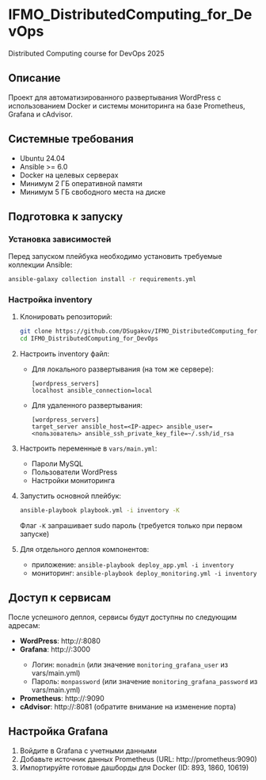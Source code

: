 # IFMO_DistributedComputing_for_DevOps
Distributed Computing course for DevOps 2025

## Описание
Проект для автоматизированного развертывания WordPress с использованием Docker и системы мониторинга на базе Prometheus, Grafana и cAdvisor.

## Системные требования
- Ubuntu 24.04
- Ansible >= 6.0
- Docker на целевых серверах
- Минимум 2 ГБ оперативной памяти
- Минимум 5 ГБ свободного места на диске

## Подготовка к запуску

### Установка зависимостей

Перед запуском плейбука необходимо установить требуемые коллекции Ansible:

```bash
ansible-galaxy collection install -r requirements.yml
```

### Настройка inventory

1. Клонировать репозиторий:
   ```bash
   git clone https://github.com/DSugakov/IFMO_DistributedComputing_for_DevOps.git
   cd IFMO_DistributedComputing_for_DevOps
   ```

2. Настроить inventory файл:
   - Для локального развертывания (на том же сервере):
     ```
     [wordpress_servers]
     localhost ansible_connection=local
     ```
   - Для удаленного развертывания:
     ```
     [wordpress_servers]
     target_server ansible_host=<IP-адрес> ansible_user=<пользователь> ansible_ssh_private_key_file=~/.ssh/id_rsa
     ```

3. Настроить переменные в `vars/main.yml`:
   - Пароли MySQL
   - Пользователи WordPress
   - Настройки мониторинга

4. Запустить основной плейбук:
   ```bash
   ansible-playbook playbook.yml -i inventory -K
   ```
   Флаг `-K` запрашивает sudo пароль (требуется только при первом запуске)

5. Для отдельного деплоя компонентов:
   - приложение: `ansible-playbook deploy_app.yml -i inventory`
   - мониторинг: `ansible-playbook deploy_monitoring.yml -i inventory`

## Доступ к сервисам
После успешного деплоя, сервисы будут доступны по следующим адресам:

- **WordPress**: http://<host>:8080
- **Grafana**: http://<host>:3000 
  - Логин: `monadmin` (или значение `monitoring_grafana_user` из vars/main.yml)
  - Пароль: `monpassword` (или значение `monitoring_grafana_password` из vars/main.yml)
- **Prometheus**: http://<host>:9090
- **cAdvisor**: http://<host>:8081 (обратите внимание на изменение порта)

## Настройка Grafana
1. Войдите в Grafana с учетными данными
2. Добавьте источник данных Prometheus (URL: http://prometheus:9090)
3. Импортируйте готовые дашборды для Docker (ID: 893, 1860, 10619)